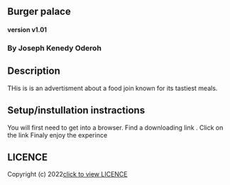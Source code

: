 ## Burger palace

#### version v1.01

### By Joseph Kenedy Oderoh

## Description 
THis is is an advertisment about a food join known for its tastiest meals.

## Setup/instullation instractions
You will first need to get into a browser.
Find a downloading link .
Click on the link
Finaly enjoy the experince

## LICENCE  
Copyright (c) 2022[click to view LICENCE](LICENCE)